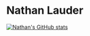 # Nathan Lauder

[![Nathan's GitHub stats](https://github-readme-stats.vercel.app/api?username=nathanlauder)](https://github.com/anuraghazra/github-readme-stats)
